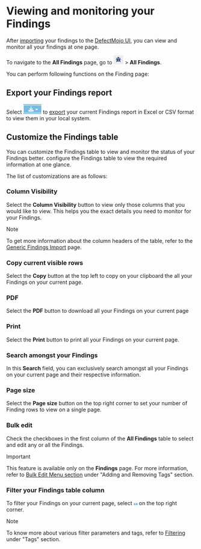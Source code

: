 # Viewing and monitoring your Findings

After [importing](https://defectdojo.github.io/django-DefectDojo/integrations/importing/) your findings to the [DefectMojo UI](https://demo.defectdojo.org/login?next=/finding), you can view and monitor all your findings at one page.

To navigate to the **All Findings** page, go to ![All Findings](Images/all-findings-icon-small.png) > **All Findings**.

You can perform following functions on the Finding page:


## Export your Findings report
Select ![export icon](Images/export.png) to [export](https://defectdojo.github.io/django-DefectDojo/integrations/exporting/) your current Findings report in Excel or CSV format to view them in your local system.


## Customize the Findings table

You can customize the Findings table to view and monitor the status of your Findings better. configure the Findings table to view the required information at one glance.
 
The list of customizations are as follows:

### Column Visibility
Select the **Column Visibility** button to view only those columns that you would like to view. This helps you the exact details you need to monitor for your Findings.

> [!NOTE]  
> To get more information about the column headers of the table, refer to the [Generic Findings Import](https://defectdojo.github.io/django-DefectDojo/integrations/parsers/file/generic/) page.

### Copy current visible rows
Select the **Copy** button at the top left to copy on your clipboard the all your Findings on your current page.

### PDF
Select the **PDF** button to download all your Findings on your current page

### Print
Select the **Print** button to print all your Findings on your current page.

### Search amongst your Findings
In this **Search** field, you can exclusively search amongst all your Findings on your current page and their respective information.

### Page size
Select the **Page size** button on the top right corner to set your number of Finding rows to view on a single page.

### Bulk edit
Check the checkboxes in the first column of the **All Findings** table to select and edit any or all the Findings. 

> [!Important]  
> This feature is available only on the **Findings** page. For more information, refer to  [Bulk Edit Menu section](https://defectdojo.github.io/django-DefectDojo/integrations/exporting/) under "Adding and Removing Tags" section.

### Filter your Findings table column 
To filter your Findings on your current page, select ![Filter icon](Images/Filtericon_small.png) on the top right corner. 

> [!NOTE]  
> To know more about various filter parameters and tags, refer to [Filtering](https://defectdojo.github.io/django-DefectDojo/integrations/exporting/) under "Tags" section. 

